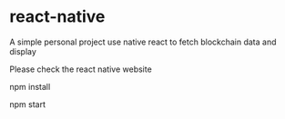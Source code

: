 # react-native

A simple personal project use native react to fetch blockchain data and display

Please check the react native website

npm install

npm start


